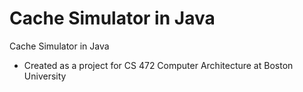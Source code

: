 # Cache Simulator in Java
Cache Simulator in Java
- Created as a project for CS 472 Computer Architecture at Boston University
